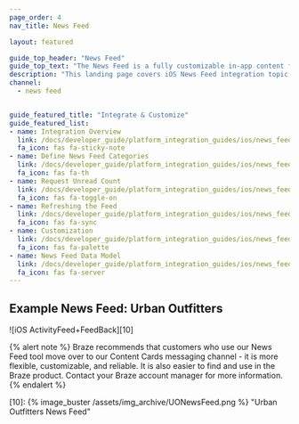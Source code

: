 ```yaml
---
page_order: 4
nav_title: News Feed

layout: featured

guide_top_header: "News Feed"
guide_top_text: "The News Feed is a fully customizable in-app content feed for your users. Our targeting and segmentation allows you to create a stream of content that is individually catered to the interests of each user. Depending on their position in the user life cycle and the nature of your app, this could be an on-boarding content server, an advertisement center, an achievement center, or a generic news center. The News Feed supports GIF display."
description: "This landing page covers iOS News Feed integration topic such as defining News Feed categories, customization, and more."
channel:
  - news feed


guide_featured_title: "Integrate & Customize"
guide_featured_list:
- name: Integration Overview
  link: /docs/developer_guide/platform_integration_guides/ios/news_feed/news_feed_integration_overview/
  fa_icon: fas fa-sticky-note
- name: Define News Feed Categories
  link: /docs/developer_guide/platform_integration_guides/ios/news_feed/defining_a_news_feed_category/
  fa_icon: fas fa-th
- name: Request Unread Count
  link: /docs/developer_guide/platform_integration_guides/ios/news_feed/requesting_unread_card_count/
  fa_icon: fas fa-toggle-on
- name: Refreshing the Feed
  link: /docs/developer_guide/platform_integration_guides/ios/news_feed/refreshing_the_news_feed/
  fa_icon: fas fa-sync
- name: Customization
  link: /docs/developer_guide/platform_integration_guides/ios/news_feed/customizing_the_news_feed/
  fa_icon: fas fa-palette
- name: News Feed Data Model
  link: /docs/developer_guide/platform_integration_guides/ios/news_feed/news_feed_data_model/
  fa_icon: fas fa-server
---
```


## Example News Feed: Urban Outfitters

![iOS ActivityFeed+FeedBack][10]
<br>

{% alert note %} Braze recommends that customers who use our News Feed tool move over to our Content Cards messaging channel - it is more flexible, customizable, and reliable. It is also easier to find and use in the Braze product. Contact your Braze account manager for more information. {% endalert %}<br>

[10]: {% image_buster /assets/img_archive/UONewsFeed.png %} "Urban Outfitters News Feed"
